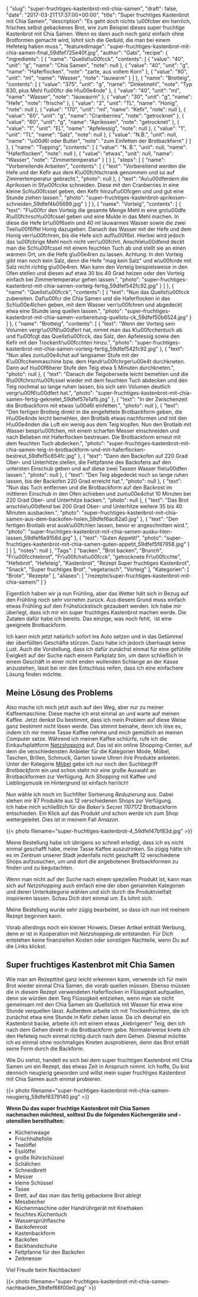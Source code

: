 {
    "slug": "super-fruchtiges-kastenbrot-mit-chia-samen",
    "draft": false,
    "date": "2017-03-21T17:37:00+00:00",
    "title": "Super fruchtiges Kastenbrot mit Chia Samen",
    "description": "Es geht doch nichts \u00fcber ein herrlich, frisches selbst gebackenes Brot, wie zum Beispiel dieses super fruchtige Kastenbrot mit Chia Samen. Wenn es dann auch noch ganz einfach ohne Brotformen gemacht wird, lohnt sich die Geduld, die man bei einem Hefeteig haben muss.",
    "featuredImage": "super-fruchtiges-kastenbrot-mit-chia-samen-final_59dfef725e40f.jpg",
    "author": "Gabi",
    "recipe": {
        "ingredients": [
            {
                "name": "Quellst\u00fcck",
                "contents": [
                    {
                        "value": "40",
                        "unit": "g",
                        "name": "Chia Samen",
                        "note": null
                    },
                    {
                        "value": "40",
                        "unit": "g",
                        "name": "Haferflocken",
                        "note": "zarte, aus vollem Korn"
                    },
                    {
                        "value": "80",
                        "unit": "ml",
                        "name": "Wasser",
                        "note": "lauwarm"
                    }
                ]
            },
            {
                "name": "Brotteig",
                "contents": [
                    {
                        "value": "375",
                        "unit": "g",
                        "name": "Dinkelmehl",
                        "note": "Typ 630, plus Mehl f\u00fcr die H\u00e4nde"
                    },
                    {
                        "value": "40",
                        "unit": "ml",
                        "name": "Wasser",
                        "note": "lauwaurm"
                    },
                    {
                        "value": "30",
                        "unit": "g",
                        "name": "Hefe",
                        "note": "frische"
                    },
                    {
                        "value": "2",
                        "unit": "TL",
                        "name": "Honig",
                        "note": null
                    },
                    {
                        "value": "170",
                        "unit": "ml",
                        "name": "Kefir",
                        "note": null
                    },
                    {
                        "value": "60",
                        "unit": "g",
                        "name": "Cranberries",
                        "note": "getrocknet"
                    },
                    {
                        "value": "60",
                        "unit": "g",
                        "name": "Aprikosen",
                        "note": "getrocknet"
                    },
                    {
                        "value": "1",
                        "unit": "EL",
                        "name": "Apfelessig",
                        "note": null
                    },
                    {
                        "value": "1",
                        "unit": "TL",
                        "name": "Salz",
                        "note": null
                    },
                    {
                        "value": "N.B.",
                        "unit": null,
                        "name": "\u00d6l oder Butter",
                        "note": "zum Einfetten der Brotbackform"
                    }
                ]
            },
            {
                "name": "Topping",
                "contents": [
                    {
                        "value": "N. B.",
                        "unit": null,
                        "name": "Haferflocken",
                        "note": null
                    },
                    {
                        "value": "etwas",
                        "unit": null,
                        "name": "Wasser",
                        "note": "Zimmertemperatur"
                    }
                ]
            }
        ],
        "steps": [
            {
                "name": "Vorbereitende Arbeiten",
                "contents": [
                    {
                        "text": "Vorbereitend werden die Hefe und der Kefir aus dem K\u00fchlschrank genommen und so auf Zimmertemperatur gebracht.",
                        "photo": null
                    },
                    {
                        "text": "Au\u00dferdem die Aprikosen in St\u00fccke schneiden. Diese mit den Cranberries in eine kleine Sch\u00fcssel geben, den Kefir hinzuf\u00fcgen und und gut eine Stunde ziehen lassen.",
                        "photo": "super-fruchtiges-kastenbrot-aprikosen-schneiden_59dfef4b05699.jpg"
                    }
                ]
            },
            {
                "name": "Vorteig",
                "contents": [
                    {
                        "text": "F\u00fcr den Vorteig die gesamte Menge Mehl in eine gro\u00dfe R\u00fchrsch\u00fcssel geben und eine Mulde in das Mehl machen. In diese die Hefe br\u00f6seln und 40 ml lauwarmes Wasser sowie die zwei Teel\u00f6ffel Honig dazugeben. Danach  das Wasser mit der Hefe und dem Honig verr\u00fchren, bis die Hefe sich aufl\u00f6st. Hierbei wird jedoch das \u00fcbrige Mehl noch nicht verr\u00fchrt. Anschlie\u00dfend deckt man die Sch\u00fcssel mit einem feuchten Tuch ab und stellt sie an einen warmen Ort, um die Hefe g\u00e4ren zu lassen. Achtung: In den Vorteig gibt man noch kein Salz, denn die Hefe \"mag kein Salz\" und w\u00fcrde mit Salz nicht richtig g\u00e4ren. Man kann den Vorteig beispielsweise in den Ofen stellen und diesen auf etwa 30 bis 40 Grad heizen oder den Vorteig einfach bei Zimmertemperatur gehen lassen.",
                        "photo": "super-fruchtiges-kastenbrot-mit-chia-samen-vorteig-fertig_59dfef542fc92.jpg"
                    }
                ]
            },
            {
                "name": "Quellst\u00fcck",
                "contents": [
                    {
                        "text": "Nun das Quellst\u00fcck zubereiten. Daf\u00fcr die Chia Samen und die Haferflocken in das Sch\u00e4lchen geben, mit dem Wasser verr\u00fchren und abgedeckt etwa eine Stunde lang quellen lassen.",
                        "photo": "super-fruchtiges-kastenbrot-mit-chia-samen-vorbereitung-quellstu-ck_59dfef50b6524.jpg"
                    }
                ]
            },
            {
                "name": "Brotteig",
                "contents": [
                    {
                        "text": "Wenn der Vorteig sein Volumen vergr\u00f6\u00dfert hat, nimmt man das K\u00fcchentuch ab und f\u00fcgt das Quellst\u00fcck, das Salz, den Apfelessig sowie den Kefir mit den Trockenfr\u00fcchten hinzu.",
                        "photo": "super-fruchtiges-kastenbrot-mit-chia-samen-vorteig-fertig_59dfef542fc92.jpg"
                    },
                    {
                        "text": "Nun alles zun\u00e4chst auf langsamer Stufe mit der K\u00fcchenmaschine bzw. dem Handr\u00fchrger\u00e4t durchkneten. Dann auf h\u00f6herer Stufe den Teig etwa 5 Minuten  durchkneten.",
                        "photo": null
                    },
                    {
                        "text": "Danach die Teigoberseite leicht bemehlen und die R\u00fchrsch\u00fcssel wieder mit dem feuchten Tuch abdecken und den Teig nochmal so lange ruhen lassen, bis sich sein Volumen deutlich vergr\u00f6\u00dfert hat.",
                        "photo": "super-fruchtiges-kastenbrot-mit-chia-samen-fertig-geknetet_59dfef57e1afb.jpg"
                    },
                    {
                        "text": "In der Zwischenzeit die Brotbackform mit etwas \u00d6l einfetten.",
                        "photo": null
                    },
                    {
                        "text": "Den fertigen Brotteig direkt in die eingefettete Brotbackform geben, die H\u00e4nde leicht bemehlen, den Brotlaib etwas nachformen und mit den H\u00e4nden die Luft ein wenig aus dem Teig klopfen. Nun den Brotlaib mit Wasser bespr\u00fchen, mit einem scharfen Messer einschneiden und nach Belieben mit Haferflocken bestreuen. Die Brotbackform erneut mit dem feuchten Tuch abdecken.",
                        "photo": "super-fruchtiges-kastenbrot-mit-chia-samen-teig-in-brotbackform-und-mit-haferflocken-bestreut_59dfef5c854fc.jpg"
                    },
                    {
                        "text": "Dann den Backofen auf 220 Grad Ober- und Unterhitze stellen, die Fettpfanne des Backofens auf den untersten Einschub geben und auf diese zwei Tassen Wasser flie\u00dfen lassen.",
                        "photo": null
                    },
                    {
                        "text": "Den Teig abgedeckt noch so lange ruhen lassen, bis der Backofen 220 Grad erreicht hat.",
                        "photo": null
                    },
                    {
                        "text": "Nun das Tuch entfernen und die Brotbackform auf den Backrost im mittleren Einschub in den Ofen schieben und zun\u00e4chst 10 Minuten bei 220 Grad Ober- und Unterhitze backen.",
                        "photo": null
                    },
                    {
                        "text": "Das Brot anschlie\u00dfend bei 200 Grad Ober- und Unterhitze weitere 35 bis 40 Minuten ausbacken.",
                        "photo": "super-fruchtiges-kastenbrot-mit-chia-samen-aus-dem-backofen-holen_59dfef6ac82a0.jpg"
                    },
                    {
                        "text": "Den fertigen Brotlaib erst ausk\u00fchlen lassen, bevor er angeschnitten wird.",
                        "photo": "super-fruchtiges-kastenbrot-mit-chia-samen-ausku-hlen-lassen_59dfef6e9156d.jpg"
                    },
                    {
                        "text": "Guten Appetit!",
                        "photo": "super-fruchtiges-kastenbrot-mit-chia-samen-guten-appetit_59dfef5f87958.jpg"
                    }
                ]
            }
        ],
        "notes": null
    },
    "Tags": [
        "backen",
        "Brot backen",
        "Brunch",
        "Fr\u00fcchtebrot",
        "Fr\u00fchst\u00fcck",
        "getrocknete Fr\u00fcchte",
        "Hefebrot",
        "Hefeteig",
        "Kastenbrot",
        "Rezept Super fruchtiges Kastenbrot",
        "Snack",
        "Super fruchtiges Brot",
        "vegetarisch",
        "Vorteig"
    ],
    "Kategorien": [
        "Brote",
        "Rezepte"
    ],
    "aliases": [
        "\/rezepte\/super-fruchtiges-kastenbrot-mit-chia-samen\/"
    ]
}

Eigentlich haben wir ja nun Frühling, aber das Wetter hält sich in Bezug auf den Frühling noch sehr vornehm zurück. Aus diesem Grund muss einfach etwas Frühling auf den Frühstückstisch gezaubert werden. Ich habe mir überlegt, dass ich mir ein super fruchtiges Kastenbrot machen werde. Die Zutaten dafür habe ich bereits. Das einzige, was noch fehlt,  ist eine geeignete Brotbackform.

Ich kann mich jetzt natürlich sofort ins Auto setzen und in das Getümmel der überfüllten Geschäfte stürzen. Dazu habe ich jedoch überhaupt keine Lust. Auch die Vorstellung, dass ich dafür zunächst einmal für eine gefühlte Ewigkeit auf der Suche nach einem Parkplatz bin, um dann schließlich in einem Geschäft in einer nicht enden wollenden Schlange an der Kasse anzustehen, lässt bei mir den Entschluss reifen, dass ich eine einfachere Lösung finden möchte.

## Meine Lösung des Problems

Also mache ich mich jetzt auch auf den Weg, aber nur zu meiner Kaffeemaschine. Diese mache ich erst einmal an und warte auf meinen Kaffee. Jetzt denkst Du bestimmt, dass ich mein Problem auf diese Weise ganz bestimmt nicht lösen werde. Das stimmt beinahe, denn ich löse es, indem ich mir meine Tasse Kaffee nehme und mich gemütlich an meinen Computer setze. Während ich meinen Kaffee schlürfe, rufe ich die Einkaufsplattform [Netzshopping][1] auf. Das ist ein online Shopping-Center, auf dem die verschiedensten Anbieter für die Kategorien Mode, Möbel, Taschen, Brillen, Schmuck, Garten sowie Uhren ihre Produkte anbieten. Unter der Kategorie [Möbel][2] gebe ich nur noch den Suchbegriff _Brotbackform_ ein und schon steht mir eine große Auswahl an Brotbackformen zur Verfügung. Ach _Shopping_ mit Kaffee und Lieblingsmusik im Hintergrund ist einfach herrlich!

Nun wähle ich noch im Suchfilter Sortierung _Reduzierung_ aus. Dabei stehen mir 87 Produkte aus 12 verschiedenen Shops zur Verfügung. Ich habe mich schließlich für die _Baker&#8217;s Secret 1107172_ Brotbackform entschieden. Ein Klick auf das Produkt und schon werde ich zum Shop weitergeleitet. Dies ist in meinem Fall _Amazon_.

{{< photo filename="super-fruchtiges-kastenbrot-4_59dfef47bf83d.jpg" >}}

Meine Bestellung habe ich übrigens so schnell erledigt, dass ich es nicht einmal geschafft habe, meine Tasse Kaffee auszutrinken. So zügig hätte ich es im Zentrum unserer Stadt jedenfalls nicht geschafft 12 verschiedene Shops aufzusuchen, um und dort die angebotenen Brotbackformen zu finden und zu begutachten.

Wenn man nicht auf der Suche nach einem speziellen Produkt ist, kann man sich auf _Netzshopping_ auch einfach eine der oben genannten Kategorien und deren Unterkategorie wählen und sich durch die Produktvielfalt inspirieren lassen. Schau Dich dort einmal um. Es lohnt sich.

Meine Bestellung wurde sehr zügig bearbeitet, so dass ich nun mit meinem Rezept beginnen kann.

Vorab allerdings noch ein kleiner Hinweis. Dieser Artikel enthält Werbung, denn er ist in Kooperation mit _Netzshopping.de_ entstanden. Für Dich entstehen keine finanziellen Kosten oder sonstigen Nachteile, wenn Du auf die Links klickst.

## Super fruchtiges Kastenbrot mit Chia Samen

Wie man am Rezepttitel ganz leicht erkennen kann, verwende ich für mein Brot wieder einmal Chia Samen, die vorab quellen müssen. Ebenso müssen die in diesem Rezept verwendeten Haferflocken in Flüssigkeit aufquellen, denn sie würden dem Teig Flüssigkeit entziehen, wenn man sie nicht gemeinsam mit den Chia Samen als Quellstück mit Wasser für etwa eine Stunde verquellen lässt. Außerdem arbeite ich mit Trockenfrüchten, die ich zunächst etwa eine Stunde in Kefir ziehen lasse. Da ich diesmal ein Kastenbrot backe, arbeite ich mit einem etwas &#8222;klebrigeren&#8220; Teig, den ich nach dem Gehen direkt in die Brotbackform gebe. Normalerweise knete ich den Hefeteig noch einmal richtig durch nach dem Gehen. Diesmal möchte ich es einmal ohne nochmaliges Kneten ausprobieren, denn das Brot erhält seine Form durch die Backform.

Wie Du siehst, handelt es sich bei dem super fruchtigen Kastenbrot mit Chia Samen um ein Rezept, das etwas Zeit in Anspruch nimmt. Ich hoffe, Du bist dennoch neugierig geworden und willst mein super fruchtiges Kastenbrot mit Chia Samen auch einmal probieren.

{{< photo filename="super-fruchtiges-kastenbrot-mit-chia-samen-neugierig_59dfef6379140.jpg" >}}

**Wenn Du das super fruchtige Kastenbrot mit Chia Samen nachmachen möchtest, solltest Du die folgenden Küchengeräte und -utensilien bereithalten:**

 * Küchenwaage
 * Frischhaltefolie
 * Teelöffel
 * Esslöffel
 * große Rührschüssel
 * Schälchen
 * Schneidbrett
 * Messer
 * kleine Schüssel
 * Tasse
 * Brett, auf das man das fertig gebackene Brot ablegt
 * Messbecher
 * Küchenmaschine oder Handrührgerät mit Knethaken
 * feuchtes Küchentuch
 * Wassersprühflasche
 * Backofenrost
 * Kastenbackform
 * Backofen
 * Backhandschuhe
 * Fettpfanne für den Backofen
 * Zeitmesser

Viel Freude beim Nachbacken!

{{< photo filename="super-fruchtiges-kastenbrot-mit-chia-samen-nachbacken_59dfef66f00e0.jpg" >}}

 [1]: http://www.netzshopping.de/
 [2]: http://moebel.netzshopping.de